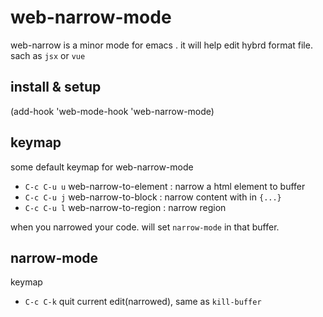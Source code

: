 # web-narrow-mode

web-narrow is a minor mode for emacs . it will help edit hybrd format file. sach as `jsx` or `vue`

## install & setup

(add-hook 'web-mode-hook 'web-narrow-mode)

## keymap

some default keymap for web-narrow-mode

* `C-c C-u u` web-narrow-to-element : narrow a html element to buffer
* `C-c C-u j` web-narrow-to-block : narrow content with in `{...}`
* `C-c C-u l` web-narrow-to-region : narrow region

when you narrowed your code. will set `narrow-mode` in that buffer.

## narrow-mode

keymap

* `C-c C-k` quit current edit(narrowed), same as `kill-buffer`
